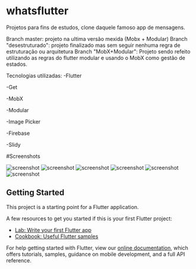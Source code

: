 # whatsflutter
Projetos para fins de estudos, clone daquele famoso app de mensagens.

Branch master: projeto na ultima versão mexida (Mobx + Modular)
Branch "desestruturado": projeto finalizado mas sem seguir nenhuma regra de estruturação ou arquitetura
Branch "MobX+Modular": Projeto sendo refeito utilizando as regras do flutter modular e usando o MobX como gestão de estados.

Tecnologias utilizadas:
-Flutter

-Get

-MobX

-Modular

-Image Picker

-Firebase

-Slidy

#Screenshots

![screenshot](https://github.com/OrlandoEduardo101/whatsflutter/blob/master/assets/screenshot-2020-06-15_19.20.00.682.png?raw=true)
![screenshot](https://github.com/OrlandoEduardo101/whatsflutter/blob/master/assets/screenshot-2020-06-15_19.20.28.423.png?raw=true)
![screenshot](https://github.com/OrlandoEduardo101/whatsflutter/blob/master/assets/screenshot-2020-06-15_19.20.35.046.png?raw=true)
![screenshot](https://github.com/OrlandoEduardo101/whatsflutter/blob/master/assets/screenshot-2020-06-15_19.20.44.962.png?raw=true)
![screenshot](https://github.com/OrlandoEduardo101/whatsflutter/blob/master/assets/screenshot-2020-06-15_19.21.34.512.png?raw=true)
![screenshot](https://github.com/OrlandoEduardo101/whatsflutter/blob/master/assets/screenshot-2020-06-15_19.22.08.959.png?raw=true)


## Getting Started

This project is a starting point for a Flutter application.

A few resources to get you started if this is your first Flutter project:

- [Lab: Write your first Flutter app](https://flutter.dev/docs/get-started/codelab)
- [Cookbook: Useful Flutter samples](https://flutter.dev/docs/cookbook)

For help getting started with Flutter, view our
[online documentation](https://flutter.dev/docs), which offers tutorials,
samples, guidance on mobile development, and a full API reference.
